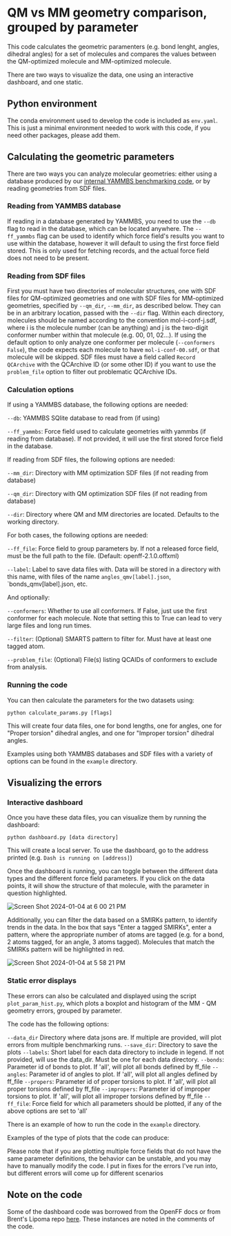 # QM vs MM geometry comparison, grouped by parameter

This code calculates the geometric paramenters (e.g. bond lenght, angles, dihedral angles) for a set of molecules and compares the values between the QM-optimized molecule and MM-optimized molecule.

There are two ways to visualize the data, one using an interactive dashboard, and one static.

## Python environment
The conda environment used to develop the code is included as `env.yaml`. This is just a minimal environment needed to work with this code, if you need other packages, please add them.

## Calculating the geometric parameters
There are two ways you can analyze molecular geometries: either using a database produced by our [internal YAMMBS benchmarking code](https://github.com/openforcefield/yammbs), or by reading geometries from SDF files.

### Reading from YAMMBS database
If reading in a database generated by YAMMBS, you need to use the `--db` flag to read in the database, which can be located anywhere.
The `--ff_yammbs` flag can be used to identify which force field's results you want to use within the database, however it will default to using the first force field stored.
This is only used for fetching records, and the actual force field does not need to be present.

### Reading from SDF files
First you must have two directories of molecular structures, one with SDF files for QM-optimized geometries and one with SDF files for MM-optimized geometries, specified by `--qm_dir`, `--mm_dir`, as described below.
They can be in an arbitrary location, passed with the `--dir` flag.
Within each directory, molecules should be named according to the convention mol-i-conf-j.sdf, where i is the molecule number (can be anything) and j is the two-digit conformer number within that molecule (e.g. 00, 01, 02...).
If using the default option to only analyze one conformer per molecule (`--conformers False`), the code expects each molecule to have `mol-i-conf-00.sdf`, or that molecule will be skipped.
SDF files must have a field called `Record QCArchive` with the QCArchive ID (or some other ID) if you want to use the `problem_file` option to filter out problematic QCArchive IDs.

### Calculation options
If using a YAMMBS database, the following options are needed:

`--db`: YAMMBS SQlite database to read from (if using)

`--ff_yammbs`: Force field used to calculate geometries with yammbs (if reading from database). If not provided, it will use the first stored force field in the database.


If reading from SDF files, the following options are needed:

`--mm_dir`: Directory with MM optimization SDF files (if not reading from database)

`--qm_dir`: Directory with QM optimization SDF files (if not reading from database)

`--dir`: Directory where QM and MM directories are located. Defaults to the working directory.


For both cases, the following options are needed:

`--ff_file`: Force field to group parameters by. If not a released force field, must be the full path to the file. (Default: openff-2.1.0.offxml)

`--label`: Label to save data files with. Data will be stored in a directory with this name, with files of the name `angles_qmv[label].json`, `bonds_qmv[label].json, etc.


And optionally:

`--conformers`: Whether to use all conformers. If False, just use the first conformer for each molecule. Note that setting this to True can lead to very large files and long run times.

`--filter`: (Optional) SMARTS pattern to filter for. Must have at least one tagged atom.

`--problem_file`: (Optional) File(s) listing QCAIDs of conformers to exclude from analysis.

### Running the code
You can then calculate the parameters for the two datasets using:

`python calculate_params.py [flags]`

This will create four data files, one for bond lengths, one for angles, one for "Proper torsion" dihedral angles, and one for "Improper torsion" dihedral angles.

Examples using both YAMMBS databases and SDF files with a variety of options can be found in the `example` directory.

## Visualizing the errors
### Interactive dashboard
Once you have these data files, you can visualize them by running the dashboard:

`python dashboard.py [data directory]`

This will create a local server. To use the dashboard, go to the address printed (e.g. `Dash is running on [address]`)

Once the dashboard is running, you can toggle between the different data types and the different force field parameters.
If you click on the data points, it will show the structure of that molecule, with the parameter in question highlighted.

![Screen Shot 2024-01-04 at 6 00 21 PM](https://github.com/amcisaac/geom_dash/assets/29759281/91203eb0-1446-4ccc-9ec3-ffe3ca7d80eb)

Additionally, you can filter the data based on a SMIRKs pattern, to identify trends in the data. In the box that says "Enter a tagged SMIRKs", enter a pattern, where the appropriate number of atoms are tagged (e.g. for a bond, 2 atoms tagged, for an angle, 3 atoms tagged). Molecules that match the SMIRKs pattern will be highlighted in red.

![Screen Shot 2024-01-04 at 5 58 21 PM](https://github.com/amcisaac/geom_dash/assets/29759281/abb8d1e9-f172-440c-82d2-5d4e2dc8f2cc)

### Static error displays
These errors can also be calculated and displayed using the script `plot_param_hist.py`, which plots a boxplot and histogram of the MM - QM geometry errors, grouped by parameter.

The code has the following options:

`--data_dir` Directory where data jsons are. If multiple are provided, will plot errors from multiple benchmarking runs.
`--save_dir`: Directory to save the plots
`--labels`: Short label for each data directory to include in legend. If not provided, will use the data_dir. Must be one for each data directory.
`--bonds`: Parameter id of bonds to plot. If 'all', will plot all bonds defined by ff_file
`--angles`: Parameter id of angles to plot. If 'all', will plot all angles defined by ff_file
`--propers`: Parameter id of proper torsions to plot. If 'all', will plot all proper torsions defined by ff_file
`--impropers`: Parameter id of improper torsions to plot. If 'all', will plot all improper torsions defined by ff_file
`--ff_file`: Force field for which all parameters should be plotted, if any of the above options are set to 'all'

There is an example of how to run the code in the `example` directory.

Examples of the type of plots that the code can produce:

Please note that if you are plotting multiple force fields that do not have the same parameter definitions, the behavior can be unstable, and you may have to manually modify the code. I put in fixes for the errors I've run into, but different errors will come up for different scenarios


## Note on the code

Some of the dashboard code was borrowed from the OpenFF docs or from Brent's Lipoma repo [here](https://github.com/ntBre/lipoma). These instances are noted in the comments of the code.
